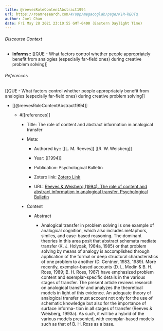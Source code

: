 ```yaml
---
title: @reevesRoleContentAbstract1994
url: https://roamresearch.com/#/app/megacoglab/page/K1R-kEOTq
author: Joel Chan
date: Fri May 28 2021 23:10:55 GMT-0400 (Eastern Daylight Time)
---
```




###### Discourse Context

- **Informs::** [[QUE - What factors control whether people appropriately benefit from analogies (especially far-field ones) during creative problem solving]]

###### References

[[QUE - What factors control whether people appropriately benefit from analogies (especially far-field ones) during creative problem solving]]

- [[@reevesRoleContentAbstract1994]]

    - #[[references]]

        - Title: The role of content and abstract information in analogical transfer

        - Meta:

            - Authored by:: [[L. M. Reeves]] [[R. W. Weisberg]]

            - Year: [[1994]]

            - Publication: Psychological Bulletin

            - Zotero link: [Zotero Link](zotero://select/items/1_5PBW739F)

            - URL: [Reeves & Weisberg (1994). The role of content and abstract information in analogical transfer. Psychological Bulletin](undefined)

        - Content

            - Abstract

                - Analogical transfer in problem solving is one example of analogical cognition, which also includes metaphors, similes, and case-based reasoning. The dominant theories in this area posit that abstract schemata mediate transfer (K. J. Holyoak, 1984a, 1985) or that problem solving by means of analogy is accomplished through application of the formal or deep structural characteristics of one problem to another (D. Centner, 1983, 1989). More recently, exemplar-based accounts (D. L. Medin & B. H. Ross, 1989; B. H. Ross, 1987) have emphasized problem content and exemplar-specific details in the various stages of transfer. The present article reviews research on analogical transfer and analyzes the theoretical models in light of this evidence. An adequate theory of analogical transfer must account not only for the use of schematic knowledge but also for the importance of surface informa- tion in all stages of transfer (Reeves & Weisberg, 1993a). As such, it will be a hybrid of the various models presented, with exemplar-based models such as that of B. H. Ross as a base.
